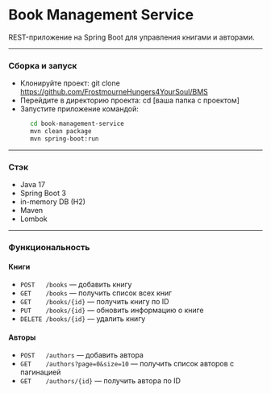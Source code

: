 # Book Management Service
REST-приложение на Spring Boot для управления книгами и авторами.

---
### Сборка и запуск
- Клонируйте проект: git clone https://github.com/FrostmourneHungers4YourSoul/BMS
- Перейдите в директорию проекта: cd [ваша папка с проектом]
- Запустите приложение командой:
```bash
      cd book-management-service
      mvn clean package
      mvn spring-boot:run
```

---

### Стэк
   - Java 17
   - Spring Boot 3 
   - in-memory DB (H2)
   - Maven
   - Lombok

---

### Функциональность
#### Книги
- `POST   /books` — добавить книгу
- `GET    /books` — получить список всех книг
- `GET    /books/{id}` — получить книгу по ID
- `PUT    /books/{id}` — обновить информацию о книге
- `DELETE /books/{id}` — удалить книгу

#### Авторы
- `POST   /authors` — добавить автора
- `GET    /authors?page=0&size=10` — получить список авторов с пагинацией
- `GET    /authors/{id}` — получить автора по ID

